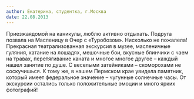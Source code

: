 ```yaml
---
author: Екатерина, студентка, г.Москва
date: 22.08.2013
---
```

Приезжаядомой на каникулы, люблю активно отдыхать. Подруга позвала на Масленицу в Очер 
с «Туробозом». Нисколько не пожалела! 
Прекрасная театрализованная экскурсия в музее, масленичные гуляния, 
катание на лошадях, мешочные бои, вкусные блинчики с чаем на травах, 
перетягивание каната и многое многое другое – каждый нашел занятие по душе. С 
веселыми затейниками – скоморохами не соскучишься. К тому же, в нашем Пермском 
крае увидела памятник, который имеет федеральное значение – чугунные солнечные 
часы. От экскурсии остались только положительные эмоции и много ярких 
фотографий!  
